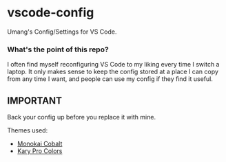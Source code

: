 # vscode-config
Umang's Config/Settings for VS Code.

### What's the point of this repo?

I often find myself reconfiguring VS Code to my liking every time I switch a laptop. It only makes sense to keep the config stored at a place I can copy from any time I want, and people can use my config if they find it useful.

## IMPORTANT
Back your config up before you replace it with mine.

Themes used:

- [Monokai Cobalt](https://marketplace.visualstudio.com/itemdetails?itemName=gerane.Theme-Monokai-Cobalt)
- [Kary Pro Colors](https://marketplace.visualstudio.com/itemdetails?itemName=karyfoundation.theme-karyfoundation-themes)
